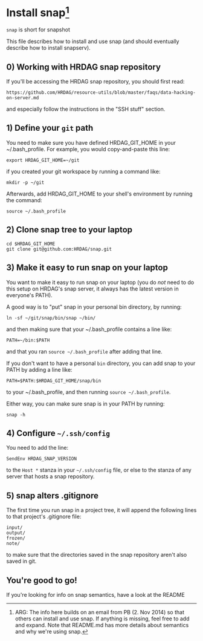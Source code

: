 # Install snap[^1]

`snap` is short for snapshot

This file describes how to install and use snap (and should eventually describe how to install snapserv).

## 0) Working with HRDAG snap repository

If you'll be accessing the HRDAG snap repository, you should first read:

	https://github.com/HRDAG/resource-utils/blob/master/faqs/data-hacking-on-server.md

and especially follow the instructions in the "SSH stuff" section.

## 1) Define your `git` path

You need to make sure you have defined HRDAG_GIT_HOME in your ~/.bash_profile.  For example, you would copy-and-paste this line:

	export HRDAG_GIT_HOME=~/git

if you created your git workspace by running a command like:

	mkdir -p ~/git

Afterwards, add HRDAG_GIT_HOME to your shell's environment by running the command:

	source ~/.bash_profile


## 2) Clone snap tree to your laptop

	cd $HRDAG_GIT_HOME
	git clone git@github.com:HRDAG/snap.git


## 3) Make it easy to run snap on your laptop

You want to make it easy to run snap on your laptop (you do _not_ need to do this setup on HRDAG's snap server, it always has the latest version in everyone's PATH).

A good way is to "put" snap in your personal bin directory, by running:

	ln -sf ~/git/snap/bin/snap ~/bin/

and then making sure that your ~/.bash_profile contains a line like:

	PATH=~/bin:$PATH

and that you ran `source ~/.bash_profile` after adding that line.

If you don't want to have a personal `bin` directory, you can add snap to your PATH by adding a line like:

	PATH=$PATH:$HRDAG_GIT_HOME/snap/bin

to your ~/.bash_profile, and then running `source ~/.bash_profile`.

Either way, you can make sure snap is in your PATH by running:

	snap -h


## 4) Configure `~/.ssh/config`

You need to add the line:

	SendEnv HRDAG_SNAP_VERSION

to the `Host *` stanza in your `~/.ssh/config` file, or else to the stanza of any server that hosts a snap repository.


## 5) snap alters .gitignore

The first time you run snap in a project tree, it will append the following lines to that project's .gitignore file:

	input/
	output/
	frozen/
	note/

to make sure that the directories saved in the snap repository aren't also saved in git.

## You're good to go!

If you're looking for info on snap semantics, have a look at the README



[^1]: ARG: The info here builds on an email from PB (2. Nov 2014) so that others can install and use snap. If anything is missing, feel free to add and expand. Note that README.md has more details about semantics and why we're using snap.
